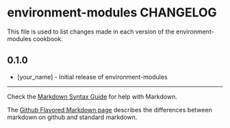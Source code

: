 environment-modules CHANGELOG
=============================

This file is used to list changes made in each version of the environment-modules cookbook.

0.1.0
-----
- [your_name] - Initial release of environment-modules

- - -
Check the [Markdown Syntax Guide](http://daringfireball.net/projects/markdown/syntax) for help with Markdown.

The [Github Flavored Markdown page](http://github.github.com/github-flavored-markdown/) describes the differences between markdown on github and standard markdown.
